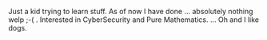 Just a kid trying to learn stuff. As of now I have done ... absolutely nothing welp ;-( .
Interested in CyberSecurity and Pure Mathematics. 
...
Oh and I like dogs.
